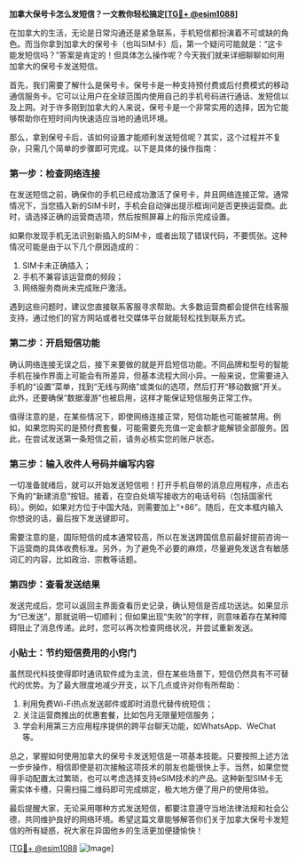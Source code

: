 **加拿大保号卡怎么发短信？一文教你轻松搞定[[TG💪+ @esim1088](https://t.me/s/esim1088)]**

在加拿大的生活，无论是日常沟通还是紧急联系，手机短信都扮演着不可或缺的角色。而当你拿到加拿大的保号卡（也叫SIM卡）后，第一个疑问可能就是：“这卡能发短信吗？”答案是肯定的！但具体怎么操作呢？今天我们就来详细聊聊如何用加拿大的保号卡发送短信。

首先，我们需要了解什么是保号卡。保号卡是一种支持预付费或后付费模式的移动通信服务卡。它可以让用户在全球范围内使用自己的手机号码进行通话、发短信以及上网。对于许多刚到加拿大的人来说，保号卡是一个非常实用的选择，因为它能够帮助你在短时间内快速适应当地的通讯环境。

那么，拿到保号卡后，该如何设置才能顺利发送短信呢？其实，这个过程并不复杂，只需几个简单的步骤即可完成。以下是具体的操作指南：

### 第一步：检查网络连接

在发送短信之前，确保你的手机已经成功激活了保号卡，并且网络连接正常。通常情况下，当您插入新的SIM卡时，手机会自动弹出提示框询问是否更换运营商。此时，请选择正确的运营商选项，然后按照屏幕上的指示完成设置。

如果你发现手机无法识别新插入的SIM卡，或者出现了错误代码，不要慌张。这种情况可能是由于以下几个原因造成的：
1. SIM卡未正确插入；
2. 手机不兼容该运营商的频段；
3. 网络服务商尚未完成账户激活。

遇到这些问题时，建议您直接联系客服寻求帮助。大多数运营商都会提供在线客服支持，通过他们的官方网站或者社交媒体平台就能轻松找到联系方式。

### 第二步：开启短信功能

确认网络连接无误之后，接下来要做的就是开启短信功能。不同品牌和型号的智能手机在操作界面上可能会有所差异，但基本流程大同小异。一般来说，您需要进入手机的“设置”菜单，找到“无线与网络”或类似的选项，然后打开“移动数据”开关。此外，还要确保“数据漫游”也被启用，这样才能保证短信服务正常工作。

值得注意的是，在某些情况下，即使网络连接正常，短信功能也可能被禁用。例如，如果您购买的是预付费套餐，可能需要先充值一定金额才能解锁全部服务。因此，在尝试发送第一条短信之前，请务必核实您的账户状态。

### 第三步：输入收件人号码并编写内容

一切准备就绪后，就可以开始发送短信啦！打开手机自带的消息应用程序，点击右下角的“新建消息”按钮。接着，在空白处填写接收方的电话号码（包括国家代码）。例如，如果对方位于中国大陆，则需要加上“+86”。随后，在文本框内输入你想说的话，最后按下发送键即可。

需要注意的是，国际短信的成本通常较高，所以在发送跨国信息前最好提前咨询一下运营商的具体收费标准。另外，为了避免不必要的麻烦，尽量避免发送含有敏感词汇的内容，比如政治、宗教等话题。

### 第四步：查看发送结果

发送完成后，您可以返回主界面查看历史记录，确认短信是否成功送达。如果显示为“已发送”，那就说明一切顺利；但如果出现“失败”的字样，则意味着存在某种障碍阻止了消息传递。此时，您可以再次检查网络状况，并尝试重新发送。

### 小贴士：节约短信费用的小窍门

虽然现代科技使得即时通讯软件成为主流，但在某些场景下，短信仍然具有不可替代的优势。为了最大限度地减少开支，以下几点或许对你有所帮助：
1. 利用免费Wi-Fi热点发送邮件或即时消息代替传统短信；
2. 关注运营商推出的优惠套餐，比如包月无限量短信服务；
3. 学会利用第三方应用程序提供的跨平台聊天功能，如WhatsApp、WeChat等。

总之，掌握如何使用加拿大的保号卡发送短信是一项基本技能。只要按照上述方法一步步操作，相信即使是初次接触这项技术的朋友也能很快上手。当然，如果您觉得手动配置太过繁琐，也可以考虑选择支持eSIM技术的产品。这种新型SIM卡无需实体卡槽，只需扫描二维码即可完成绑定，极大地方便了用户的使用体验。

最后提醒大家，无论采用哪种方式发送短信，都要注意遵守当地法律法规和社会公德，共同维护良好的网络环境。希望这篇文章能够解答你们关于加拿大保号卡发短信的所有疑惑，祝大家在异国他乡的生活更加便捷愉快！

[[TG💪+ @esim1088](https://t.me/s/esim1088) ![Image](https://i.postimg.cc/4NQfJmqS/Snipaste-2025-05-13-00-14-12.png)]